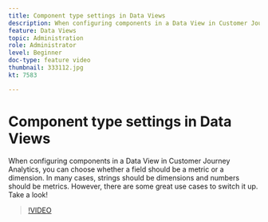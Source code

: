 ```yaml
---
title: Component type settings in Data Views
description: When configuring components in a Data View in Customer Journey Analytics, you can choose whether a field should be a metric or a dimension. In many cases, strings should be dimensions and numbers should be metrics. However, there are some great use cases to switch it up. Take a look!
feature: Data Views
topic: Administration
role: Administrator
level: Beginner
doc-type: feature video
thumbnail: 333112.jpg
kt: 7583

---
```


# Component type settings in Data Views

When configuring components in a Data View in Customer Journey Analytics, you can choose whether a field should be a metric or a dimension. In many cases, strings should be dimensions and numbers should be metrics. However, there are some great use cases to switch it up. Take a look!

>[!VIDEO](https://video.tv.adobe.com/v/333112/?quality=12&learn=on)
